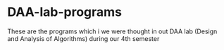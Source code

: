 # DAA-lab-programs

These are the programs which i we were thought in out DAA lab (Design and Analysis of Algorithms)  during our 4th semester
